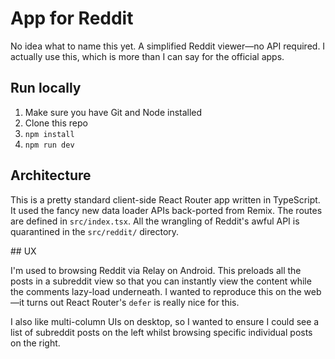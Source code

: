 # App for Reddit

No idea what to name this yet. A simplified Reddit viewer—no API required. I actually use this, which is more than I can say for the official apps.

## Run locally

1. Make sure you have Git and Node installed
1. Clone this repo
1. `npm install`
1. `npm run dev`

## Architecture

This is a pretty standard client-side React Router app written in TypeScript. It used the fancy new data loader APIs back-ported from Remix. The routes are defined in `src/index.tsx`. All the wrangling of Reddit's awful API is quarantined in the `src/reddit/` directory.

## UX

I'm used to browsing Reddit via Relay on Android. This preloads all the posts in a subreddit view so that you can instantly view the content while the comments lazy-load underneath. I wanted to reproduce this on the web—it turns out React Router's `defer` is really nice for this.

I also like multi-column UIs on desktop, so I wanted to ensure I could see a list of subreddit posts on the left whilst browsing specific individual posts on the right.
